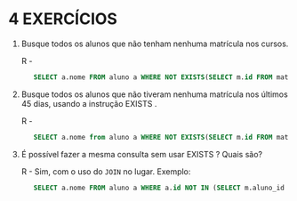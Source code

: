 # 4 EXERCÍCIOS

1. Busque todos os alunos que não tenham nenhuma matrícula nos cursos.

   R -

   ```SQL
      SELECT a.nome FROM aluno a WHERE NOT EXISTS(SELECT m.id FROM matricula m WHERE m.aluno_id = a.id);
   ```

2. Busque todos os alunos que não tiveram nenhuma matrícula nos últimos 45 dias, usando a instrução EXISTS .

   R -

   ```SQL
      SELECT a.nome from aluno a WHERE NOT EXISTS(SELECT m.id FROM matricula m WHERE m.aluno_id = a.id AND data < '2015-12-12');
   ```

3. É possível fazer a mesma consulta sem usar EXISTS ? Quais são?

   R -
   Sim, com o uso do `JOIN` no lugar. Exemplo:

   ```SQL
      SELECT a.nome FROM aluno a WHERE a.id NOT IN (SELECT m.aluno_id FROM matricula m WHERE m.aluno_id = a.id);

   ```
